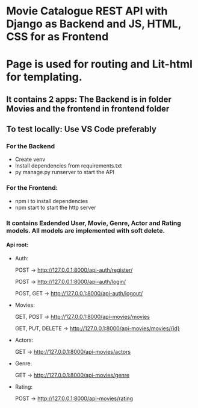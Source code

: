 # Movie Catalogue REST API with Django as Backend and JS, HTML, CSS for as Frontend
# Page is used for routing and Lit-html for templating.
## It contains 2 apps: The Backend is in folder Movies and the frontend in frontend folder


## To test locally: Use VS Code preferably
### For the Backend
- Create venv
- Install dependencies from requirements.txt
- py manage.py runserver to start the API

### For the Frontend:
- npm i to install dependencies
- npm start to start the http server

### It contains Exdended User, Movie, Genre, Actor and Rating models. All models are implemented with soft delete.

#### Api root:

- Auth:

  POST  -> http://127.0.0.1:8000/api-auth/register/

  POST  -> http://127.0.0.1:8000/api-auth/login/

  POST, GET  -> http://127.0.0.1:8000/api-auth/logout/

- Movies:

   GET, POST -> http://127.0.0.1:8000/api-movies/movies
   
   GET, PUT, DELETE -> http://127.0.0.1:8000/api-movies/movies/{id}
  
  
 - Actors:
 
   GET -> http://127.0.0.1:8000/api-movies/actors
  
- Genre:

  GET -> http://127.0.0.1:8000/api-movies/genre
 
- Rating:

  POST -> http://127.0.0.1:8000/api-movies/rating
